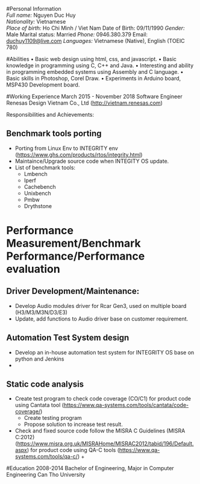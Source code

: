 #Personal Information		
*Full name:*	Nguyen Duc Huy	
*Nationality:*	Vietnamese	
*Place of birth:* Ho Chi Minh / Viet Nam	Date of Birth: 09/11/1990
*Gender:*	Male	Marital status: Married
*Phone:*	0946.380.379	Email: duchuy1109@live.com
*Languages:* Vietnamese (Native), 
                      English          (TOEIC 780)
                      
#Abilities
•	Basic web design using html, css, and javascript.
•	Basic knowledge in programming using C, C++ and Java.
•	Interesting and ability in programming embedded systems using Assembly and C language.
•	Basic skills in Photoshop, Corel Draw.
•	Experiments in Arduino board, MSP430 Development board.

#Working Experience
March 2015 - November 2018
Software Engineer
Renesas Design Vietnam Co., Ltd (http://vietnam.renesas.com)

Responsibilities and Achievements:

## Benchmark tools porting
- Porting from Linux Env to INTEGRITY env  (https://www.ghs.com/products/rtos/integrity.html)
- Maintaince/Upgrade source code when INTEGITY OS update.
- List of benchmark tools:
  + Lmbench
  + Iperf
  + Cachebench
  + Unixbench
  + Pmbw
  + Drythstone
  
# Performance Measurement/Benchmark Performance/Performance evaluation
## Driver Development/Maintenance:
- Develop Audio modules driver for Rcar Gen3, used on multiple board (H3/M3/M3N/D3/E3)
- Update, add functions to Audio driver base on customer requirement.

## Automation Test System design
- Develop an in-house automation test system for INTEGRITY OS base on python and Jenkins
- 

## Static code analysis 
- Create test program to check code coverage (CO/C1) for product code using Cantata tool (https://www.qa-systems.com/tools/cantata/code-coverage/)
    + Create testing program
    + Propose solution to increase test result.
- Check and fixed source code follow the MISRA C Guidelines (MISRA C:2012) (https://www.misra.org.uk/MISRAHome/MISRAC2012/tabid/196/Default.aspx) for product code using QA-C tools (https://www.qa-systems.com/tools/qa-c/)
    + 


#Education
2008-2014
Bachelor of Engineering, Major in Computer Engineering Can Tho University
